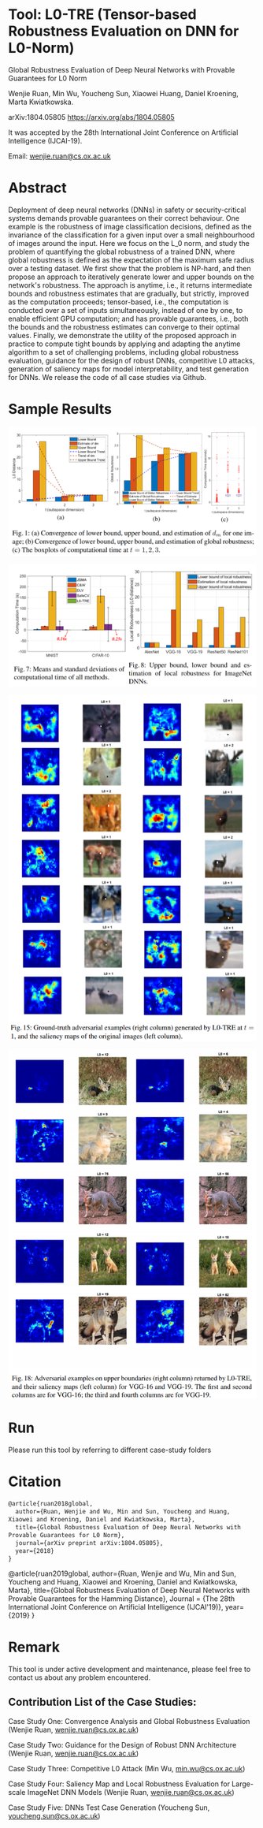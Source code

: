 # Tool: L0-TRE (Tensor-based Robustness Evaluation on DNN for L0-Norm)

Global Robustness Evaluation of Deep Neural Networks with Provable Guarantees for L0 Norm

Wenjie Ruan, Min Wu, Youcheng Sun, Xiaowei Huang, Daniel Kroening, Marta Kwiatkowska.

arXiv:1804.05805 https://arxiv.org/abs/1804.05805

It was accepted by the 28th International Joint Conference on Artificial Intelligence (IJCAI-19).

Email: wenjie.ruan@cs.ox.ac.uk

# Abstract
Deployment of deep neural networks (DNNs) in safety or security-critical systems demands provable guarantees on their correct behaviour. One example is the robustness of image classification decisions, defined as the invariance of the classification for a given input over a small neighbourhood of images around the input. Here we focus on the L_0 norm, and study the problem of quantifying the global robustness of a trained DNN, where global robustness is defined as the expectation of the maximum safe radius over a testing dataset. We first show that the problem is NP-hard, and then propose an approach to iteratively generate lower and upper bounds on the network's robustness. The approach is anytime, i.e., it returns intermediate bounds and robustness estimates that are gradually, but strictly, improved as the computation proceeds; tensor-based, i.e., the computation is conducted over a set of inputs simultaneously, instead of one by one, to enable efficient GPU computation; and has provable guarantees, i.e., both the bounds and the robustness estimates can converge to their optimal values. Finally, we demonstrate the utility of the proposed approach in practice to compute tight bounds by applying and adapting the anytime algorithm to a set of challenging problems, including global robustness evaluation, guidance for the design of robust DNNs, competitive L0 attacks, generation of saliency maps for model interpretability, and test generation for DNNs. We release the code of all case studies via Github.


# Sample Results

![alt text](Documents/Capture1.PNG)

![alt text](Documents/Capture4.PNG)

![alt text](Documents/Capture6.PNG)

![alt text](Documents/Capture7.PNG)

# Run
Please run this tool by referring to different case-study folders

# Citation
```
@article{ruan2018global,
  author={Ruan, Wenjie and Wu, Min and Sun, Youcheng and Huang, Xiaowei and Kroening, Daniel and Kwiatkowska, Marta},
  title={Global Robustness Evaluation of Deep Neural Networks with Provable Guarantees for L0 Norm},
  journal={arXiv preprint arXiv:1804.05805},
  year={2018}
}
```
@article{ruan2019global,
  author={Ruan, Wenjie and Wu, Min and Sun, Youcheng and Huang, Xiaowei and Kroening, Daniel and Kwiatkowska, Marta},
  title={Global Robustness Evaluation of Deep Neural Networks with Provable Guarantees for the Hamming Distance},
	Journal = {The 28th International Joint Conference on Artificial Intelligence (IJCAI'19)},
  year={2019}
}

# Remark
This tool is under active development and maintenance, please feel free to contact us about any problem encountered. 

## Contribution List of the Case Studies:

Case Study One: Convergence Analysis and Global Robustness Evaluation (Wenjie Ruan, wenjie.ruan@cs.ox.ac.uk)

Case Study Two: Guidance for the Design of Robust DNN Architecture (Wenjie Ruan, wenjie.ruan@cs.ox.ac.uk)

Case Study Three: Competitive L0 Attack (Min Wu, min.wu@cs.ox.ac.uk)

Case Study Four: Saliency Map and Local Robustness Evaluation for Large-scale ImageNet DNN Models (Wenjie Ruan, wenjie.ruan@cs.ox.ac.uk)

Case Study Five: DNNs Test Case Generation (Youcheng Sun, youcheng.sun@cs.ox.ac.uk)
 

